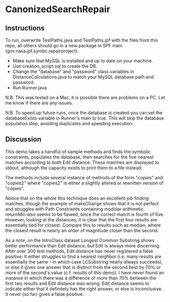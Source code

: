 # CanonizedSearchRepair

## Instructions
To run, overwrite TestPaths.java and TestPaths.jpf with the files from this repo, all others should go in a new package in SPF main (gov.nasa.jpf.symbc.repairproject).

- Make sure that MySQL is installed and up to date on your machine.
- Use creation_script.sql to create the DB.
- Change the "database" and "password" class variables in DistanceCalculations.java to match your MySQL database path and password.
- Run Runner.java

N.B. This was tested on a Mac, it is possible there are problems on a PC.  Let me know if there are any issues.

N.B. To speed up future runs, once the database is created you can set the databaseExists variable in Runner's main to true.  This will skip the database population step, avoiding duplicates and speeding execution.

## Discussion
This demo takes a handful of sample methods and finds the symbolic constraints, populates the database, then searches for the five nearest matches according to both Edit distance.  These matches are displayed to stdout, although the capacity exists to print them to a file instead.

The methods include several instance of methods of the form "copies" and "copies2" where "copies2" is either a slightly altered or rewritten version of "copies".  

Notice that on the whole this technique does an excellent job finding matches, though the example of makeChange shows that it is not perfect and struggles with Path Constraints containing modular arithmetic.  returnMin also seems to be flawed, since the correct match is fourth of five.  However, looking at the distances, it is clear that the first four results are essentially tied for closest.  Compare this to results such as median, where the closest result is nearly an order of magnitude closer than the second.

As a note, on the IntroClass dataset Longest Common Substring shows better performance than Edit distance, but Edit is always more discerning.  After over 300 test methods, Edit distance has never registered a false positive.  It either struggles to find a nearest neighbor (i.e. many results are essentially the same - in which case LCSubstring nearly always succeeds), or else it gives one answer that is distinct from the second best by 70% or more of the second's value (c.f. results of this demo).  I have never found an instance in which there was a difference of more than 70% between the first two results and Edit distance was wrong.  Edit distance seems to indicate either that it definitely has the right answer, or else is inconclusive.  It never (so far) gives a false positive.

